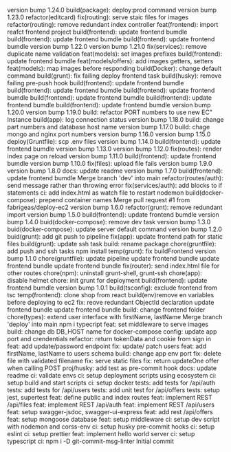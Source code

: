 version bump 1.24.0
build(package): deploy:prod command
version bump 1.23.0
refactor(editcard)
fix(routing): serve staic files for images
refactor(routing): remove redundant index controller
feat(frontend): import reafct frontend project
build(frontend): update frontend bumdle
build(frontend): update frontend bumdle
build(frontend): update frontend bumdle
version bump 1.22.0
version bump 1.21.0
fix(services): remove duplicate name validation
feat(models): set images prefixes
build(frontend): update frontend bumdle
feat(models/offers): add images getters, setters
feat(models): map images before responding
build(Docker): change default command
build(grunt): fix failing deploy frontend task
build(husky): remove failing pre-push hook
build(frontend): update frontend bumdle
build(frontend): update frontend bumdle
build(frontend): update frontend bumdle
build(frontend): update frontend bumdle
build(frontend): update frontend bumdle
build(frontend): update frontend bumdle
version bump 1.20.0
version bump 1.19.0
build: refactor PORT numbers to use new EC" Instance
build(app): log connection status
version bump 1.18.0
build: change part numbers and database  host name
version bump 1.17.0
build: chage mongo and nginx port numbers
version bump 1.16.0
version bump 1.15.0
deploy(Gruntfile): scp .env files
version bump 1.14.0
build(frontend): update frontend bumdle
version bump 1.13.0
version bump 1.12.0
fix(routes): render index page on reload
version bump 1.11.0
build(frontend): update frontend bumdle
version bump 1.10.0
fix(files): upload file fails
version bump 1.9.0
version bump 1.8.0
docs: update readme
version bump 1.7.0
build(frontend): update frontend bumdle
Merge branch 'dev' into main
refactor(routes/auth): send message rather than throwing error
fix(services/auth): add blocks to if statements
ci: add index.html as watch file to restart nodemon
build(docker-compose): prepend container names
Merge pull request #1 from fabrigeas/deploy-ec2
version bump 1.6.0
refactor(grunt): remove redundant import
version bump 1.5.0
build(frontend): update frontend bumdle
version bump 1.4.0
buid(docker-compose): remove dev task
version bump 1.3.0
buid(docker-compose): update server default command
version bump 1.2.0
buid(grunt): add git push to pipeline
fix(app): update frontend path for static files
build(grunt): update ssh task
build: rename package
chore(gruntfile): add push and ssh tasks
npm install
temp(grunt): fix buildFrontend
version bump 1.1.0
chore(gruntfile): update pipeline
update frontend bundle
update frontend bundle
update frontend bundle
fix(router): send index.html file for other routes
chore(npm): uninstall grunt-shell, grunt-ssh
chore(app): disable helmet
chore: init grunt for deployment
build(frontend): update frontend bumdle
version bump 1.0.1
build(tsconfig): exclude frontend from tsc
temp(frontend): clone shop from react
build(env)remove en variables before deploying to ec2
fix: reove redundant ObjectId declaration
update frontend bundle
update frontend bundle
build: change frontend folder
chore(types): extend user interface with firstName, lastName
Merge branch 'deploy' into main
npm i typecript
feat: set middleware to serve images
build: change db DB_HOST name for docker-compose
config: update app port and crendentials
refactor: return tokenData and cookie from sign in
feat: add update/password endpoint
fix: update/ patch users
feat: add firstName, lastName to users schema
build: change app env port
fix: delete file with validated filename
fix: serve static files
fix: return updateOne offer when calling POST
proj/husky: add test as  pre-commit hook
docs: update readme
ci: validate envs
ci: setup deployment scripts using ecosystem
ci: setup build and start scripts
ci: setup docker
tests: add tests for /api/auth
tests: add tests for /api/users
tests: add unit test for /api/offers
tests: setup jest, supertest
feat: define public and index routes
feat: implement REST /api/files
feat: implement REST /api/auth
feat: implement REST /api/users
feat: setup swagger-jsdoc, swagger-ui-express
feat: add rest /api/offers
feat: setup mongoose database
feat: setup middleware
ci: setup dev script with nodemon and corss-env
ci: setup husky pre-commit hooks
ci: setup eslint
ci: setup prettier
feat: implement hello world server
ci: setup typescript
ci: npm i -D  git-commit-msg-linter
Initial commit
